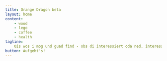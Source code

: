 ```yaml
---
title: Orange Dragon beta
layout: home 
content:
    - wood
    - lego
    - coffee
    - health
tagline:
    Ois wos i mog und guad find - obs di interessiert oda ned, interessiert mi ned.
button: Aufgeht's!
---
```

